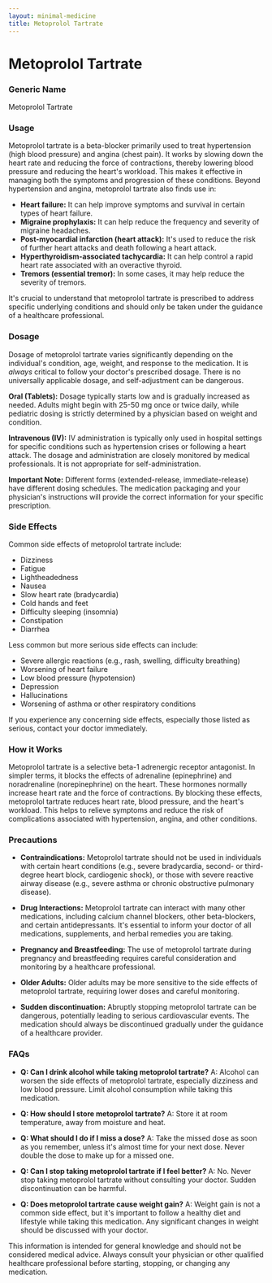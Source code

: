 ```yaml
---
layout: minimal-medicine
title: Metoprolol Tartrate
---
```


# Metoprolol Tartrate
### Generic Name
Metoprolol Tartrate

### Usage
Metoprolol tartrate is a beta-blocker primarily used to treat hypertension (high blood pressure) and angina (chest pain).  It works by slowing down the heart rate and reducing the force of contractions, thereby lowering blood pressure and reducing the heart's workload. This makes it effective in managing both the symptoms and progression of these conditions.  Beyond hypertension and angina, metoprolol tartrate also finds use in:

* **Heart failure:** It can help improve symptoms and survival in certain types of heart failure.
* **Migraine prophylaxis:** It can help reduce the frequency and severity of migraine headaches.
* **Post-myocardial infarction (heart attack):** It's used to reduce the risk of further heart attacks and death following a heart attack.
* **Hyperthyroidism-associated tachycardia:**  It can help control a rapid heart rate associated with an overactive thyroid.
* **Tremors (essential tremor):** In some cases, it may help reduce the severity of tremors.


It's crucial to understand that metoprolol tartrate is prescribed to address specific underlying conditions and should only be taken under the guidance of a healthcare professional.


### Dosage

Dosage of metoprolol tartrate varies significantly depending on the individual's condition, age, weight, and response to the medication.  It is *always* critical to follow your doctor's prescribed dosage.  There is no universally applicable dosage, and self-adjustment can be dangerous.

**Oral (Tablets):**  Dosage typically starts low and is gradually increased as needed.  Adults might begin with 25-50 mg once or twice daily, while pediatric dosing is strictly determined by a physician based on weight and condition.

**Intravenous (IV):** IV administration is typically only used in hospital settings for specific conditions such as hypertension crises or following a heart attack. The dosage and administration are closely monitored by medical professionals.  It is not appropriate for self-administration.


**Important Note:**  Different forms (extended-release, immediate-release) have different dosing schedules. The medication packaging and your physician's instructions will provide the correct information for your specific prescription.


### Side Effects

Common side effects of metoprolol tartrate include:

* Dizziness
* Fatigue
* Lightheadedness
* Nausea
* Slow heart rate (bradycardia)
* Cold hands and feet
* Difficulty sleeping (insomnia)
* Constipation
* Diarrhea

Less common but more serious side effects can include:

* Severe allergic reactions (e.g., rash, swelling, difficulty breathing)
* Worsening of heart failure
* Low blood pressure (hypotension)
* Depression
* Hallucinations
* Worsening of asthma or other respiratory conditions


If you experience any concerning side effects, especially those listed as serious, contact your doctor immediately.


### How it Works

Metoprolol tartrate is a selective beta-1 adrenergic receptor antagonist. In simpler terms, it blocks the effects of adrenaline (epinephrine) and noradrenaline (norepinephrine) on the heart. These hormones normally increase heart rate and the force of contractions. By blocking these effects, metoprolol tartrate reduces heart rate, blood pressure, and the heart's workload.  This helps to relieve symptoms and reduce the risk of complications associated with hypertension, angina, and other conditions.


### Precautions

* **Contraindications:** Metoprolol tartrate should not be used in individuals with certain heart conditions (e.g., severe bradycardia, second- or third-degree heart block, cardiogenic shock), or those with severe reactive airway disease (e.g., severe asthma or chronic obstructive pulmonary disease).

* **Drug Interactions:** Metoprolol tartrate can interact with many other medications, including calcium channel blockers, other beta-blockers, and certain antidepressants.  It's essential to inform your doctor of all medications, supplements, and herbal remedies you are taking.

* **Pregnancy and Breastfeeding:** The use of metoprolol tartrate during pregnancy and breastfeeding requires careful consideration and monitoring by a healthcare professional.

* **Older Adults:** Older adults may be more sensitive to the side effects of metoprolol tartrate, requiring lower doses and careful monitoring.

* **Sudden discontinuation:** Abruptly stopping metoprolol tartrate can be dangerous, potentially leading to serious cardiovascular events.  The medication should always be discontinued gradually under the guidance of a healthcare provider.


### FAQs

* **Q: Can I drink alcohol while taking metoprolol tartrate?**  A:  Alcohol can worsen the side effects of metoprolol tartrate, especially dizziness and low blood pressure.  Limit alcohol consumption while taking this medication.

* **Q: How should I store metoprolol tartrate?** A: Store it at room temperature, away from moisture and heat.

* **Q: What should I do if I miss a dose?** A: Take the missed dose as soon as you remember, unless it's almost time for your next dose.  Never double the dose to make up for a missed one.

* **Q: Can I stop taking metoprolol tartrate if I feel better?** A: No. Never stop taking metoprolol tartrate without consulting your doctor.  Sudden discontinuation can be harmful.

* **Q: Does metoprolol tartrate cause weight gain?** A:  Weight gain is not a common side effect, but it's important to follow a healthy diet and lifestyle while taking this medication.  Any significant changes in weight should be discussed with your doctor.

This information is intended for general knowledge and should not be considered medical advice. Always consult your physician or other qualified healthcare professional before starting, stopping, or changing any medication.
